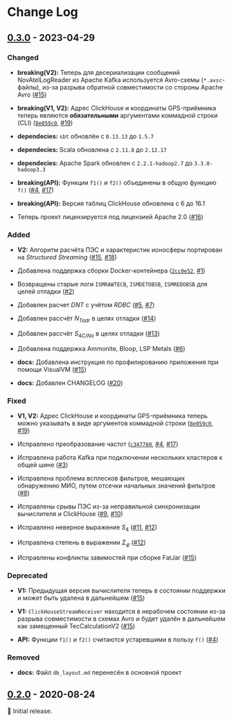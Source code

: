 # Change Log

## [0.3.0] - 2023-04-29

### Changed

- **breaking(V2):** Теперь для десериализации сообщений NovAtelLogReader из
  Apache Kafka используется Avro-схемы (`*.avsc`-файлы), из-за разрыва обратной
  совместимости со стороны Apache Avro
  ([#15](https://github.com/mixayloff-dimaaylov/logserver-spark/pull/15))

- **breaking(V1, V2):** Адрес ClickHouse и координаты GPS-приёмника теперь
  являются **обязательными** аргументами коммадной строки (CLI)
  ([`8e059c0`](https://github.com/mixayloff-dimaaylov/logserver-spark/commit/8e059c0),
  [#19](https://github.com/mixayloff-dimaaylov/logserver-spark/pull/19))

- **dependecies:** `sbt` обновлён с `0.13.13` до `1.5.7`

- **dependecies:** Scala обновлена с `2.11.8` до `2.12.17`

- **dependecies:** Apache Spark обновлен с `2.2.1-hadoop2.7` до
  `3.3.0-hadoop3.3`

- **breaking(API):** Функции `f1()` и `f2()` объединены в общую функцию `f()`
  ([#4](https://github.com/mixayloff-dimaaylov/logserver-spark/pull/4),
  [#17](https://github.com/mixayloff-dimaaylov/logserver-spark/pull/17))

- **breaking(API):** Версия таблиц ClickHouse обновлена с 6 до 16.1

- Теперь проект лицензируется под лицензией Apache 2.0
  ([#16](https://github.com/mixayloff-dimaaylov/logserver-spark/pull/16))

### Added

- **V2:** Алгоритм расчёта ПЭС и характеристик ионосферы портирован на
  _Structured Streaming_
  ([#15](https://github.com/mixayloff-dimaaylov/logserver-spark/pull/15),
  [#18](https://github.com/mixayloff-dimaaylov/logserver-spark/pull/18))

- Добавлена поддержка сборки Docker-контейнера
  ([`2cc0e52`](https://github.com/mixayloff-dimaaylov/logserver-spark/commit/2cc0e52),
  [#1](https://github.com/mixayloff-dimaaylov/logserver-spark/pull/1))

- Возвращены старые логи `ISMRAWTECB`, `ISMDETOBSB`, `ISMREDOBSB` для целей
  отладки ([#2](https://github.com/mixayloff-dimaaylov/logserver-spark/pull/2))

- Добавлен расчет $DNT$ с учётом $RDBC$
  ([#5](https://github.com/mixayloff-dimaaylov/logserver-spark/pull/5),
  [#7](https://github.com/mixayloff-dimaaylov/logserver-spark/pull/7))

- Добавлен рассчёт $N_{T adr}$ в целях отладки
  ([#14](https://github.com/mixayloff-dimaaylov/logserver-spark/pull/14))

- Добавлен рассчёт $S_{4 C/No}$ в целях отладки
  ([#13](https://github.com/mixayloff-dimaaylov/logserver-spark/pull/13))

- Добавлена поддержка Ammonite, Bloop, LSP Metals
  ([#6](https://github.com/mixayloff-dimaaylov/logserver-spark/pull/6))

- **docs:** Добавлена инструкция по профилированию приложения при помощи
  VisualVM
  ([#15](https://github.com/mixayloff-dimaaylov/logserver-spark/pull/15))

- **docs:** Добавлен CHANGELOG
  ([#20](https://github.com/mixayloff-dimaaylov/logserver-spark/pull/20))

### Fixed

- **V1, V2:** Адрес ClickHouse и координаты GPS-приёмника теперь можно указывать
  в виде аргументов коммадной строки
  ([`8e059c0`](https://github.com/mixayloff-dimaaylov/logserver-spark/commit/8e059c0),
  [#19](https://github.com/mixayloff-dimaaylov/logserver-spark/pull/19))

- Исправлено преобразование частот
  ([`c347760`](https://github.com/mixayloff-dimaaylov/logserver-spark/commit/c347760),
  [#4](https://github.com/mixayloff-dimaaylov/logserver-spark/pull/4),
  [#17](https://github.com/mixayloff-dimaaylov/logserver-spark/pull/17))

- Исправлена работа Kafka при подключении нескольких кластеров к общей шине
  ([#3](https://github.com/mixayloff-dimaaylov/logserver-spark/pull/3))

- Исправлена проблема всплесков фильтров, мешающих обнаружению МИО, путем
  отсечки начальных значений фильтров
  ([#8](https://github.com/mixayloff-dimaaylov/logserver-spark/pull/8))

- Исправлены срывы ПЭС из-за неправильной синхронизации вычислителя и ClickHouse
  ([#9](https://github.com/mixayloff-dimaaylov/logserver-spark/pull/9),
  [#10](https://github.com/mixayloff-dimaaylov/logserver-spark/pull/10))

- Исправлено неверное выражение $S_4$
  ([#11](https://github.com/mixayloff-dimaaylov/logserver-spark/pull/11),
  [#12](https://github.com/mixayloff-dimaaylov/logserver-spark/pull/12))

- Исправлена степень в выражении $\Sigma_{\varphi}$
  ([#12](https://github.com/mixayloff-dimaaylov/logserver-spark/pull/12))

- Исправлены конфликты завимостей при сборке FatJar
  ([#15](https://github.com/mixayloff-dimaaylov/logserver-spark/pull/15))

### Deprecated

- **V1:** Предыдущая версия вычислителя теперь в состоянии поддержки и может
  быть удалена в дальнейшем
  ([#15](https://github.com/mixayloff-dimaaylov/logserver-spark/pull/15))

- **V1:** `ClickHouseStreamReceiver` находится в нерабочем состоянии из-за
  разрыва совместимости в схемах Avro и будет удалён в дальнейшем как замещенный
  TecCalculationV2
  ([#15](https://github.com/mixayloff-dimaaylov/logserver-spark/pull/15))

- **API:** Функции `f1()` и `f2()` считаются устаревшими в пользу `f()`
  ([#4](https://github.com/mixayloff-dimaaylov/logserver-spark/pull/4))

### Removed

- **docs:** Файл `db_layout.md` перенесён в основной проект

## [0.2.0] - 2020-08-24

:seedling: Initial release.

[0.3.0]: https://github.com/mixayloff-dimaaylov/logserver-spark/releases/tag/0.3.0
[0.2.0]: https://github.com/mixayloff-dimaaylov/logserver-spark/releases/tag/0.2.0
